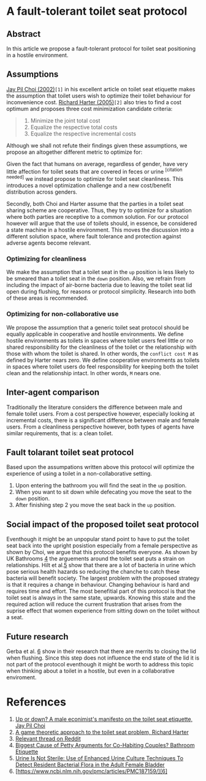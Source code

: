 # A fault-tolerant toilet seat protocol

## Abstract

In this article we propose a fault-tolerant protocol for toilet seat
positioning in a hostile environment.

## Assumptions

[Jay Pil Choi (2002)][1]`[1]` in his excellent article on toilet seat etiquette makes
the assumption that toilet users wish to optimize their toilet behaviour for
inconvenience cost. [Richard Harter (2005)][2]`[2]` also tries to find a cost optimum
and proposes three cost minimization candidate criteria:

> 1. Minimize the joint total cost
> 2. Equalize the respective total costs
> 3. Equalize the respective incremental costs

Although we shall not refute their findings given these assumptions, we
propose an altogether different metric to optimize for:

Given the fact that humans on average, regardless of gender, have very
little affection for toilet seats that are covered in feces or urine
<sup>[citation needed]</sup> we instead propose to optimize for toilet seat
cleanliness. This introduces a novel optimization challenge and a new
cost/benefit distribution across genders.

Secondly, both Choi and Harter assume that the parties in a toilet seat
sharing scheme are cooperative. Thus, they try to optimize for a situation
where both parties are receptive to a common solution. For our protocol
however will argue that the use of toilets should, in essence, be
considered a state machine in a hostile environment. This moves the
discussion into a different solution space, where fault tolerance and
protection against adverse agents become relevant.

### Optimizing for cleanliness

We make the assumption that a toilet seat in the `up` position is less likely
to be smeared than a toilet seat in the `down` position. Also, we refrain from
including the impact of air-borne bacteria due to leaving the toilet seat lid
open during flushing, for reasons or protocol simplicity. Research into both of
these areas is recommended.

### Optimizing for non-collaborative use

We propose the assumption that a generic toilet seat protocol should be equally
applicable in cooperative and hostile environments. We define hostile
environments as toilets in spaces where toilet users feel little or no shared
responsibility for the cleanliness of the toilet or the relationship with those
with whom the toilet is shared. In other words, the `conflict cost M` as defined
by Harter nears zero. We define cooperative environments as toilets in spaces
where toilet users do feel responsibility for keeping both the toilet clean and
the relationship intact. In other words, `M` nears one.

## Inter-agent comparison

Traditionally the literature considers the difference between male and female
toilet users. From a cost perspective however, especially looking at incremental
costs, there is a significant difference between male and female users. From a
cleanliness perspective however, both types of agents have similar requirements,
that is: a clean toilet.

## Fault tolarant toilet seat protocol
Based upon the assumpations written above this protocol will optimize the experience of using a toilet in a non-collaborative setting.

1. Upon entering the bathroom you will find the seat in the `up` position.
2. When you want to sit down while defecating you move the seat to the `down` position.
3. After finishing step 2 you move the seat back in the `up` position.

## Social impact of the proposed toilet seat protocol
Eventhough it might be an unpopular stand point to have to put the toilet seat back into the upright posistion especially from a female perspective as shown by Choi, we argue that this protocol benefits everyone.
As shown by UK Bathrooms [4] the arguements around the toilet seat puts a strain on relationships. Hilt et al.[5] show that there are a lot of bacteria in urine which pose serious health hazards so reducing the chanche to catch these bacteria will benefit society. The largest problem with the proposed strategy is that it requires a change in behaviour. Changing behaviour is hard and requires time and effort. The most benefitial part of this protocol is that the toilet seat is always in the same state, upwards. Knowing this state and the required action will reduce the current frustration that arises from the suprise effect that women experience from sitting down on the toilet without a seat.

## Future research
Gerba et al. [6] show in their research that there are merrits to closing the lid when flushing. Since this step does not influence the end state of the lid it is not part of the protocol eventhough it might be worth to address this topic when thinking about a toilet in a hostile, but even in a collaborative enviroment.

# References

1. [Up or down? A male econimist's manifesto on the toilet seat etiquette, Jay Pil Choi][1]
2. [A game theoretic approach to the toilet seat problem, Richard Harter][2]
3. [Relevant thread on Reddit][3]
4. [Biggest Cause of Petty Arguments for Co-Habiting Couples? Bathroom Etiquette][4]
5. [Urine Is Not Sterile: Use of Enhanced Urine Culture Techniques To Detect Resident Bacterial Flora in the Adult Female Bladder][5]
6. [https://www.ncbi.nlm.nih.gov/pmc/articles/PMC187159/][6]

[1]: https://msu.edu/~choijay/etiquette.pdf
[2]: http://www.scq.ubc.ca/a-game-theoretic-approach-to-the-toilet-seat-problem/
[3]: https://www.reddit.com/r/dataisbeautiful/comments/2rzkcu/optimal_toiletas%20show_seat_strategies_oc/
[4]: https://blog.ukbathrooms.com/biggest-cause-petty-arguments-co-habiting-couples-bathroom-etiquette/
[5]: https://www.ncbi.nlm.nih.gov/pmc/articles/PMC3957746/
[6]: https://www.ncbi.nlm.nih.gov/pmc/articles/PMC187159/
